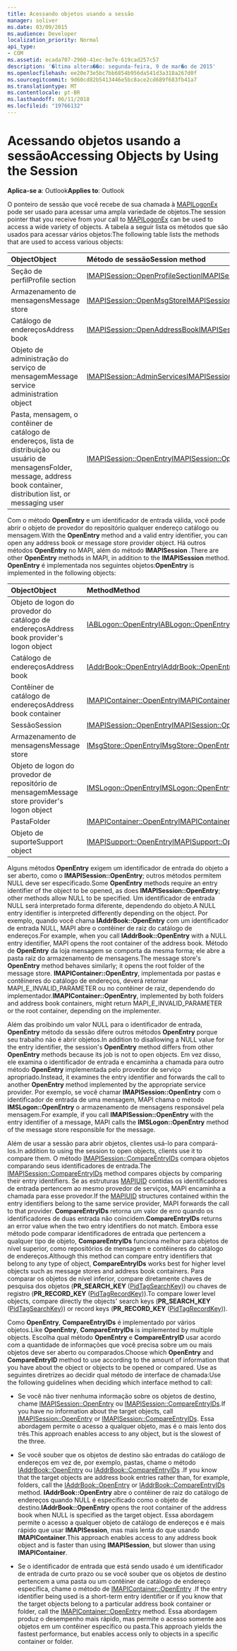 ```yaml
---
title: Acessando objetos usando a sessão
manager: soliver
ms.date: 03/09/2015
ms.audience: Developer
localization_priority: Normal
api_type:
- COM
ms.assetid: ecada707-2960-41ec-be7e-619cad257c57
description: '�ltima altera��o: segunda-feira, 9 de mar�o de 2015'
ms.openlocfilehash: ee20e73e5bc7bb6854b956da541d3a318a267d0f
ms.sourcegitcommit: 9d60cd82b5413446e5bc8ace2cd689f683fb41a7
ms.translationtype: MT
ms.contentlocale: pt-BR
ms.lasthandoff: 06/11/2018
ms.locfileid: "19766132"
---
```

# <a name="accessing-objects-by-using-the-session"></a><span data-ttu-id="45c7b-103">Acessando objetos usando a sessão</span><span class="sxs-lookup"><span data-stu-id="45c7b-103">Accessing Objects by Using the Session</span></span>

  
  
<span data-ttu-id="45c7b-104">**Aplica-se a**: Outlook</span><span class="sxs-lookup"><span data-stu-id="45c7b-104">**Applies to**: Outlook</span></span> 
  
<span data-ttu-id="45c7b-105">O ponteiro de sessão que você recebe de sua chamada à [MAPILogonEx](mapilogonex.md) pode ser usado para acessar uma ampla variedade de objetos.</span><span class="sxs-lookup"><span data-stu-id="45c7b-105">The session pointer that you receive from your call to [MAPILogonEx](mapilogonex.md) can be used to access a wide variety of objects.</span></span> <span data-ttu-id="45c7b-106">A tabela a seguir lista os métodos que são usados para acessar vários objetos:</span><span class="sxs-lookup"><span data-stu-id="45c7b-106">The following table lists the methods that are used to access various objects:</span></span> 
  
|<span data-ttu-id="45c7b-107">**Object**</span><span class="sxs-lookup"><span data-stu-id="45c7b-107">**Object**</span></span>|<span data-ttu-id="45c7b-108">**Método de sessão**</span><span class="sxs-lookup"><span data-stu-id="45c7b-108">**Session method**</span></span>|
|:-----|:-----|
|<span data-ttu-id="45c7b-109">Seção de perfil</span><span class="sxs-lookup"><span data-stu-id="45c7b-109">Profile section</span></span>  <br/> |[<span data-ttu-id="45c7b-110">IMAPISession::OpenProfileSection</span><span class="sxs-lookup"><span data-stu-id="45c7b-110">IMAPISession::OpenProfileSection</span></span>](imapisession-openprofilesection.md) <br/> |
|<span data-ttu-id="45c7b-111">Armazenamento de mensagens</span><span class="sxs-lookup"><span data-stu-id="45c7b-111">Message store</span></span>  <br/> |[<span data-ttu-id="45c7b-112">IMAPISession::OpenMsgStore</span><span class="sxs-lookup"><span data-stu-id="45c7b-112">IMAPISession::OpenMsgStore</span></span>](imapisession-openmsgstore.md) <br/> |
|<span data-ttu-id="45c7b-113">Catálogo de endereços</span><span class="sxs-lookup"><span data-stu-id="45c7b-113">Address book</span></span>  <br/> |[<span data-ttu-id="45c7b-114">IMAPISession::OpenAddressBook</span><span class="sxs-lookup"><span data-stu-id="45c7b-114">IMAPISession::OpenAddressBook</span></span>](imapisession-openaddressbook.md) <br/> |
|<span data-ttu-id="45c7b-115">Objeto de administração do serviço de mensagem</span><span class="sxs-lookup"><span data-stu-id="45c7b-115">Message service administration object</span></span>  <br/> |[<span data-ttu-id="45c7b-116">IMAPISession::AdminServices</span><span class="sxs-lookup"><span data-stu-id="45c7b-116">IMAPISession::AdminServices</span></span>](imapisession-adminservices.md) <br/> |
|<span data-ttu-id="45c7b-117">Pasta, mensagem, o contêiner de catálogo de endereços, lista de distribuição ou usuário de mensagens</span><span class="sxs-lookup"><span data-stu-id="45c7b-117">Folder, message, address book container, distribution list, or messaging user</span></span>  <br/> |[<span data-ttu-id="45c7b-118">IMAPISession::OpenEntry</span><span class="sxs-lookup"><span data-stu-id="45c7b-118">IMAPISession::OpenEntry</span></span>](imapisession-openentry.md) <br/> |
   
<span data-ttu-id="45c7b-119">Com o método **OpenEntry** e um identificador de entrada válida, você pode abrir o objeto de provedor do repositório qualquer endereço catálogo ou mensagem.</span><span class="sxs-lookup"><span data-stu-id="45c7b-119">With the **OpenEntry** method and a valid entry identifier, you can open any address book or message store provider object.</span></span> <span data-ttu-id="45c7b-120">Há outros métodos **OpenEntry** no MAPI, além do método **IMAPISession** .</span><span class="sxs-lookup"><span data-stu-id="45c7b-120">There are other **OpenEntry** methods in MAPI, in addition to the **IMAPISession** method.</span></span> <span data-ttu-id="45c7b-121">**OpenEntry** é implementada nos seguintes objetos:</span><span class="sxs-lookup"><span data-stu-id="45c7b-121">**OpenEntry** is implemented in the following objects:</span></span> 
  
|<span data-ttu-id="45c7b-122">**Object**</span><span class="sxs-lookup"><span data-stu-id="45c7b-122">**Object**</span></span>|<span data-ttu-id="45c7b-123">**Method**</span><span class="sxs-lookup"><span data-stu-id="45c7b-123">**Method**</span></span>|
|:-----|:-----|
|<span data-ttu-id="45c7b-124">Objeto de logon do provedor do catálogo de endereços</span><span class="sxs-lookup"><span data-stu-id="45c7b-124">Address book provider's logon object</span></span>  <br/> |[<span data-ttu-id="45c7b-125">IABLogon::OpenEntry</span><span class="sxs-lookup"><span data-stu-id="45c7b-125">IABLogon::OpenEntry</span></span>](iablogon-openentry.md) <br/> |
|<span data-ttu-id="45c7b-126">Catálogo de endereços</span><span class="sxs-lookup"><span data-stu-id="45c7b-126">Address book</span></span>  <br/> |[<span data-ttu-id="45c7b-127">IAddrBook::OpenEntry</span><span class="sxs-lookup"><span data-stu-id="45c7b-127">IAddrBook::OpenEntry</span></span>](iaddrbook-openentry.md) <br/> |
|<span data-ttu-id="45c7b-128">Contêiner de catálogo de endereços</span><span class="sxs-lookup"><span data-stu-id="45c7b-128">Address book container</span></span>  <br/> |[<span data-ttu-id="45c7b-129">IMAPIContainer::OpenEntry</span><span class="sxs-lookup"><span data-stu-id="45c7b-129">IMAPIContainer::OpenEntry</span></span>](imapicontainer-openentry.md) <br/> |
|<span data-ttu-id="45c7b-130">Sessão</span><span class="sxs-lookup"><span data-stu-id="45c7b-130">Session</span></span>  <br/> |[<span data-ttu-id="45c7b-131">IMAPISession::OpenEntry</span><span class="sxs-lookup"><span data-stu-id="45c7b-131">IMAPISession::OpenEntry</span></span>](imapisession-openentry.md) <br/> |
|<span data-ttu-id="45c7b-132">Armazenamento de mensagens</span><span class="sxs-lookup"><span data-stu-id="45c7b-132">Message store</span></span>  <br/> |[<span data-ttu-id="45c7b-133">IMsgStore::OpenEntry</span><span class="sxs-lookup"><span data-stu-id="45c7b-133">IMsgStore::OpenEntry</span></span>](imsgstore-openentry.md) <br/> |
|<span data-ttu-id="45c7b-134">Objeto de logon do provedor de repositório de mensagem</span><span class="sxs-lookup"><span data-stu-id="45c7b-134">Message store provider's logon object</span></span>  <br/> |[<span data-ttu-id="45c7b-135">IMSLogon::OpenEntry</span><span class="sxs-lookup"><span data-stu-id="45c7b-135">IMSLogon::OpenEntry</span></span>](imslogon-openentry.md) <br/> |
|<span data-ttu-id="45c7b-136">Pasta</span><span class="sxs-lookup"><span data-stu-id="45c7b-136">Folder</span></span>  <br/> |[<span data-ttu-id="45c7b-137">IMAPIContainer::OpenEntry</span><span class="sxs-lookup"><span data-stu-id="45c7b-137">IMAPIContainer::OpenEntry</span></span>](imapicontainer-openentry.md) <br/> |
|<span data-ttu-id="45c7b-138">Objeto de suporte</span><span class="sxs-lookup"><span data-stu-id="45c7b-138">Support object</span></span>  <br/> |[<span data-ttu-id="45c7b-139">IMAPISupport::OpenEntry</span><span class="sxs-lookup"><span data-stu-id="45c7b-139">IMAPISupport::OpenEntry</span></span>](imapisupport-openentry.md) <br/> |
   
<span data-ttu-id="45c7b-140">Alguns métodos **OpenEntry** exigem um identificador de entrada do objeto a ser aberto, como o **IMAPISession::OpenEntry**; outros métodos permitem NULL deve ser especificado.</span><span class="sxs-lookup"><span data-stu-id="45c7b-140">Some **OpenEntry** methods require an entry identifier of the object to be opened, as does **IMAPISession::OpenEntry**; other methods allow NULL to be specified.</span></span> <span data-ttu-id="45c7b-141">Um identificador de entrada NULL será interpretado forma diferente, dependendo do objeto.</span><span class="sxs-lookup"><span data-stu-id="45c7b-141">A NULL entry identifier is interpreted differently depending on the object.</span></span> <span data-ttu-id="45c7b-142">Por exemplo, quando você chama **IAddrBook::OpenEntry** com um identificador de entrada NULL, MAPI abre o contêiner de raiz do catálogo de endereços.</span><span class="sxs-lookup"><span data-stu-id="45c7b-142">For example, when you call **IAddrBook::OpenEntry** with a NULL entry identifier, MAPI opens the root container of the address book.</span></span> <span data-ttu-id="45c7b-143">Método de **OpenEntry** da loja mensagem se comporta da mesma forma; ele abre a pasta raiz do armazenamento de mensagens.</span><span class="sxs-lookup"><span data-stu-id="45c7b-143">The message store's **OpenEntry** method behaves similarly; it opens the root folder of the message store.</span></span> <span data-ttu-id="45c7b-144">**IMAPIContainer::OpenEntry**, implementada por pastas e contêineres do catálogo de endereços, deverá retornar MAPI_E_INVALID_PARAMETER ou no contêiner de raiz, dependendo do implementador.</span><span class="sxs-lookup"><span data-stu-id="45c7b-144">**IMAPIContainer::OpenEntry**, implemented by both folders and address book containers, might return MAPI_E_INVALID_PARAMETER or the root container, depending on the implementer.</span></span> 
  
<span data-ttu-id="45c7b-145">Além das proibindo um valor NULL para o identificador de entrada, **OpenEntry** método da sessão difere outros métodos **OpenEntry** porque seu trabalho não é abrir objetos.</span><span class="sxs-lookup"><span data-stu-id="45c7b-145">In addition to disallowing a NULL value for the entry identifier, the session's **OpenEntry** method differs from other **OpenEntry** methods because its job is not to open objects.</span></span> <span data-ttu-id="45c7b-146">Em vez disso, ele examina o identificador de entrada e encaminha a chamada para outro método **OpenEntry** implementada pelo provedor de serviço apropriado.</span><span class="sxs-lookup"><span data-stu-id="45c7b-146">Instead, it examines the entry identifier and forwards the call to another **OpenEntry** method implemented by the appropriate service provider.</span></span> <span data-ttu-id="45c7b-147">Por exemplo, se você chamar **IMAPISession::OpenEntry** com o identificador de entrada de uma mensagem, MAPI chama o método **IMSLogon::OpenEntry** o armazenamento de mensagens responsável pela mensagem.</span><span class="sxs-lookup"><span data-stu-id="45c7b-147">For example, if you call **IMAPISession::OpenEntry** with the entry identifier of a message, MAPI calls the **IMSLogon::OpenEntry** method of the message store responsible for the message.</span></span> 
  
<span data-ttu-id="45c7b-148">Além de usar a sessão para abrir objetos, clientes usá-lo para compará-los.</span><span class="sxs-lookup"><span data-stu-id="45c7b-148">In addition to using the session to open objects, clients use it to compare them.</span></span> <span data-ttu-id="45c7b-149">O método [IMAPISession::CompareEntryIDs](imapisession-compareentryids.md) compara objetos comparando seus identificadores de entrada.</span><span class="sxs-lookup"><span data-stu-id="45c7b-149">The [IMAPISession::CompareEntryIDs](imapisession-compareentryids.md) method compares objects by comparing their entry identifiers.</span></span> <span data-ttu-id="45c7b-150">Se as estruturas [MAPIUID](mapiuid.md) contidas os identificadores de entrada pertencem ao mesmo provedor de serviços, MAPI encaminha a chamada para esse provedor.</span><span class="sxs-lookup"><span data-stu-id="45c7b-150">If the [MAPIUID](mapiuid.md) structures contained within the entry identifiers belong to the same service provider, MAPI forwards the call to that provider.</span></span> <span data-ttu-id="45c7b-151">**CompareEntryIDs** retorna um valor de erro quando os identificadores de duas entrada não coincidem.</span><span class="sxs-lookup"><span data-stu-id="45c7b-151">**CompareEntryIDs** returns an error value when the two entry identifiers do not match.</span></span> <span data-ttu-id="45c7b-152">Embora esse método pode comparar identificadores de entrada que pertencem a qualquer tipo de objeto, **CompareEntryIDs** funciona melhor para objetos de nível superior, como repositórios de mensagem e contêineres do catálogo de endereços.</span><span class="sxs-lookup"><span data-stu-id="45c7b-152">Although this method can compare entry identifiers that belong to any type of object, **CompareEntryIDs** works best for higher level objects such as message stores and address book containers.</span></span> <span data-ttu-id="45c7b-153">Para comparar os objetos de nível inferior, compare diretamente chaves de pesquisa dos objetos (**PR_SEARCH_KEY** ([PidTagSearchKey](pidtagsearchkey-canonical-property.md))) ou chaves de registro (**PR_RECORD_KEY** ([PidTagRecordKey](pidtagrecordkey-canonical-property.md))).</span><span class="sxs-lookup"><span data-stu-id="45c7b-153">To compare lower level objects, compare directly the objects' search keys (**PR_SEARCH_KEY** ([PidTagSearchKey](pidtagsearchkey-canonical-property.md))) or record keys (**PR_RECORD_KEY** ([PidTagRecordKey](pidtagrecordkey-canonical-property.md))).</span></span> 
  
<span data-ttu-id="45c7b-154">Como **OpenEntry**, **CompareEntryIDs** é implementado por vários objetos.</span><span class="sxs-lookup"><span data-stu-id="45c7b-154">Like **OpenEntry**, **CompareEntryIDs** is implemented by multiple objects.</span></span> <span data-ttu-id="45c7b-155">Escolha qual método **OpenEntry** e **CompareEntryID** usar acordo com a quantidade de informações que você precisa sobre um ou mais objetos deve ser aberto ou comparados.</span><span class="sxs-lookup"><span data-stu-id="45c7b-155">Choose which **OpenEntry** and **CompareEntryID** method to use according to the amount of information that you have about the object or objects to be opened or compared.</span></span> <span data-ttu-id="45c7b-156">Use as seguintes diretrizes ao decidir qual método de interface de chamada:</span><span class="sxs-lookup"><span data-stu-id="45c7b-156">Use the following guidelines when deciding which interface method to call:</span></span> 
  
- <span data-ttu-id="45c7b-157">Se você não tiver nenhuma informação sobre os objetos de destino, chame [IMAPISession::OpenEntry](imapisession-openentry.md) ou [IMAPISession::CompareEntryIDs](imapisession-compareentryids.md).</span><span class="sxs-lookup"><span data-stu-id="45c7b-157">If you have no information about the target objects, call [IMAPISession::OpenEntry](imapisession-openentry.md) or [IMAPISession::CompareEntryIDs](imapisession-compareentryids.md).</span></span> <span data-ttu-id="45c7b-158">Essa abordagem permite o acesso a qualquer objeto, mas é o mais lento dos três.</span><span class="sxs-lookup"><span data-stu-id="45c7b-158">This approach enables access to any object, but is the slowest of the three.</span></span>
    
- <span data-ttu-id="45c7b-159">Se você souber que os objetos de destino são entradas do catálogo de endereços em vez de, por exemplo, pastas, chame o método [IAddrBook::OpenEntry](iaddrbook-openentry.md) ou [IAddrBook::CompareEntryIDs](iaddrbook-compareentryids.md) .</span><span class="sxs-lookup"><span data-stu-id="45c7b-159">If you know that the target objects are address book entries rather than, for example, folders, call the [IAddrBook::OpenEntry](iaddrbook-openentry.md) or [IAddrBook::CompareEntryIDs](iaddrbook-compareentryids.md) method.</span></span> <span data-ttu-id="45c7b-160">**IAddrBook::OpenEntry** abre o contêiner de raiz do catálogo de endereços quando NULL é especificado como o objeto de destino.</span><span class="sxs-lookup"><span data-stu-id="45c7b-160">**IAddrBook::OpenEntry** opens the root container of the address book when NULL is specified as the target object.</span></span> <span data-ttu-id="45c7b-161">Essa abordagem permite o acesso a qualquer objeto de catálogo de endereços e é mais rápido que usar **IMAPISession**, mas mais lenta do que usando **IMAPIContainer**.</span><span class="sxs-lookup"><span data-stu-id="45c7b-161">This approach enables access to any address book object and is faster than using **IMAPISession**, but slower than using **IMAPIContainer**.</span></span>
    
- <span data-ttu-id="45c7b-162">Se o identificador de entrada que está sendo usado é um identificador de entrada de curto prazo ou se você souber que os objetos de destino pertencem a uma pasta ou um contêiner de catálogo de endereço específica, chame o método de [IMAPIContainer::OpenEntry](imapicontainer-openentry.md) .</span><span class="sxs-lookup"><span data-stu-id="45c7b-162">If the entry identifier being used is a short-term entry identifier or if you know that the target objects belong to a particular address book container or folder, call the [IMAPIContainer::OpenEntry](imapicontainer-openentry.md) method.</span></span> <span data-ttu-id="45c7b-163">Essa abordagem produz o desempenho mais rápido, mas permite o acesso somente aos objetos em um contêiner específico ou pasta.</span><span class="sxs-lookup"><span data-stu-id="45c7b-163">This approach yields the fastest performance, but enables access only to objects in a specific container or folder.</span></span> 
    

